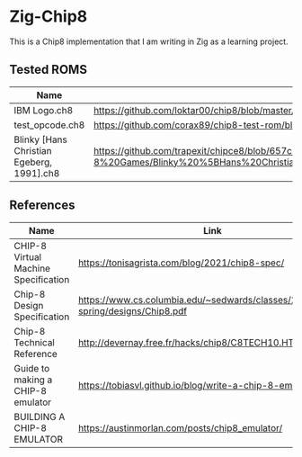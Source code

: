 # Zig-Chip8

This is a Chip8 implementation that I am writing in Zig as a learning project.

## Tested ROMS

| Name                                      | Link                                                                                                                                                          |
| ----------------------------------------- | ------------------------------------------------------------------------------------------------------------------------------------------------------------- |
| IBM Logo.ch8                              | https://github.com/loktar00/chip8/blob/master/roms/IBM%20Logo.ch8                                                                                             |
| test_opcode.ch8                           | https://github.com/corax89/chip8-test-rom/blob/master/test_opcode.ch8                                                                                         |
| Blinky [Hans Christian Egeberg, 1991].ch8 | https://github.com/trapexit/chipce8/blob/657cc8753a964d54c20093a1a506524231e456ce/roms/Chip-8%20Games/Blinky%20%5BHans%20Christian%20Egeberg%2C%201991%5D.ch8 |

## References

| Name                                 | Link                                                                             |
| ------------------------------------ | -------------------------------------------------------------------------------- |
| CHIP-8 Virtual Machine Specification | https://tonisagrista.com/blog/2021/chip8-spec/                                   |
| Chip-8 Design Specification          | https://www.cs.columbia.edu/~sedwards/classes/2016/4840-spring/designs/Chip8.pdf |
| Chip-8 Technical Reference           | http://devernay.free.fr/hacks/chip8/C8TECH10.HTM                                 |
| Guide to making a CHIP-8 emulator    | https://tobiasvl.github.io/blog/write-a-chip-8-emulator/                         |
| BUILDING A CHIP-8 EMULATOR           | https://austinmorlan.com/posts/chip8_emulator/                                   |
